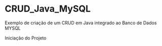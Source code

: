# CRUD_Java_MySQL
Exemplo de criação de um CRUD em Java integrado ao Banco de Dados MYSQL

Iniciação do Projeto
